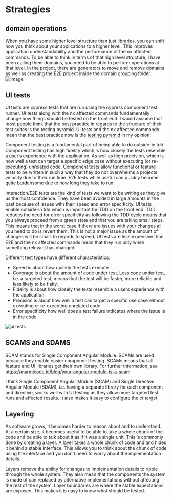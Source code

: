 # Strategies

## domain operations 

When you have some higher level structure than just libraries, you can shift how you think about your applications to a higher level. This improves application understandability and the performance of the nx affected commands. To be able to think in terms of that high level structure, I have been calling them domains, you need to be able to perform operations at that level. In the project, there are generators to move and remove domains as well as creating the E2E project inside the domain grouping folder.
![image](https://user-images.githubusercontent.com/13536934/129826541-96582763-9a57-4011-ae05-bf20239b1f9f.png)

## UI tests

UI tests are cypress tests that are run using the cypress component test runner. UI tests along with the nx affected commands fundamentally change how things should be tested on the front end. I would assume that most people think that the best practice in regards to the structure of their test suites is the testing pyramid.  UI tests and the nx affected commands mean that the best practice now is the [testing pyramid](https://www.codecademy.com/articles/tdd-testing-pyramid) in my opinion. 

Component testing is a fundamental part of being able to do outside-in tdd. Component testing has high fidelity which is how closely the tests resemble a user’s experience with the application. As well as high precision, which is how well a test can target a specific edge case without executing (or re-executing) unrelated code. Component tests allow functional or feature tests to be written in such a way that they do not overwhelms a projects velocity due to their run time. E2E tests while useful can quickly become quite burdensome due to how long they take to run.

Interaction/E2E tests are the kind of tests we want to be writing as they give us the most confidence. They have been avoided in large amounts in the past because of issues with their speed and error specificity. UI tests enable outside-in tdd which is important for TDD on the front end. TDD reduces the need for error specificity as following the TDD cycle means that you always proceed from a green state and that you are taking small steps. This means that in the worst case if there are issues with your changes all you need to do is revert them. This is not a major issue as the amount of changes will be small. In regards to speed, UI tests are less expensive than E2E and the nx affected commands mean that they run only when something relevant has changed. 

Different test types have different characteristics:
 - Speed is about how quickly the tests execute
 - Coverage is about the amount of code under test. Less code under test, i.e. a targeted test, means that the test will be faster, more reliable and less [likely](https://testing.googleblog.com/2017/04/where-do-our-flaky-tests-come-from.html) to be flaky. 
 - Fidelity is about how closely the tests resemble a users experience with the application. 
 - Precision is about how well a test can target a specific use case without executing or re-executing unrelated code. 
 - Error specificity how well does a test failure indicates where the issue is in the code

![ui tests](https://user-images.githubusercontent.com/13536934/129831348-91bcc871-800e-49c5-8e3a-66ef16274953.PNG)

## SCAMS and SDAMS 

 SCAM stands for Single Component Angular Module. SCAMs are used because they enable easier component testing. SCAMs means that all feature and UI libraries get their own library. For further information, see https://marmicode.io/blog/your-angular-module-is-a-scam

I think Single Component Angular Module (SCAM) and Single Directive Angular Module (SDAM), i.e. having a separate library for each component and directive, works well with UI testing as they allow more targeted test runs and affected results. It also makes it easy to configure the ct target.
 
## Layering

As software grows, it becomes harder to reason about and to understand. At a certain size, it becomes useful to be able to take a whole chunk of the code and be able to talk about it as if it was a single unit. This is commonly done by creating a layer. A layer takes a whole chunk of code and and hides it behind a stable interface. This allows you to think about the chunk of code using the interface and you don't need to worry about the implementation details.

Layers remove the ability for changes to implementation details to ripple through the whole system. They also mean that the components the system is made of can replaced by alternative implementations without affecting the rest of the system. Layer boundaries are where the stable expectations are exposed. This makes it is easy to know what should be tested.